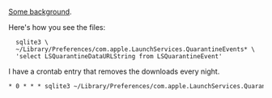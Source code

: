 [Some background](http://www.tuaw.com/2012/02/14/mac-os-xs-quarantineevents-keeps-a-log-of-all-your-downloads/).

Here's how you see the files:

      sqlite3 \
      ~/Library/Preferences/com.apple.LaunchServices.QuarantineEvents* \
      'select LSQuarantineDataURLString from LSQuarantineEvent'

I have a crontab entry that removes the downloads every night.

    * 0 * * * sqlite3 ~/Library/Preferences/com.apple.LaunchServices.QuarantineEventsV* 'delete from LSQuarantineEvent'
